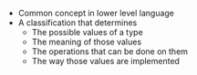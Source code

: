 - Common concept in lower level language
- A classification that determines
	- The possible values of a type
	- The meaning of those values
	- The operations that can be done on them
	- The way those values are implemented
